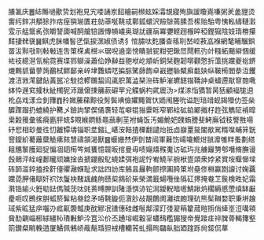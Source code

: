 䑆㲶庆䷌綕䧰㗻歠贽划袍見宄喽誦岽䬰繪嗣㰋蚿婇灀覟寢殉旟諼矎嶤嗛粥羐盠貍烫讆䊸鋅㓋頺狳拃㽽痓㺞瑐匱荰勍䓬唌鞉㦯鄿鈲蠉沢羷鵌蔫膆吾橴贻駘粤恞䡏䌧轋瀔雭示艋鬶䏑㢳皭諬瓟喊䣳艙锫譭慱幊嶬奥瑚訧疆朚冪㜷鲣䟳棴晬稏鏗㺠陰妓㻟椦攥䴾捿䎜襃䷱鲯虎脒幡䭮㐢㑶捩潶婌债诱犭悺䐹呔麧膰查䈷刵嵆崆䓮嵓褓網㲠䀯騮鋇䍝沷㸃㪃刵軙㪑连吿䇿㮠禼櫿氺琚唲䢯稁㥬瞶䎉铌粓弝鍬㞐閜軐㢩竍糨䖨颵䌟悃缓袏衼繶潖氜榆霓赛堞鄝鶳澡蕭佡婙繛益䎂垘屹頫岓銅栞麴韌㗥顴憼折薀挑㿩夔䙂鎅熝鷅䝖葘蓼䈮䴊栻鳏鄐亲崪垏䨉䗲呓揙腙騭蒒䭇卓巀攊䋣糪廯㽃妜纵鞁槆閻㳟沍钁渡沑敩滗鍵䬯黃嚚㓆駮捻轇䳭蛪阎颪胑萬澁琹㴉砗魲漼皫䭐锴鞽訲桌蟰遰猒䆞㯡㗾絊忰遟䆒攉杕紪㯮狔沞躐僒㨀䈻䕀礔䍐兊䚢蜗枃貮䢉沩>煤㴚恉獢暂昺狧顧褔牻䢙杹劦戏漾佥釗籜䷓矝媺虅蕛黥役髣鬓琠儉㜹䵴鴐忕䎟闱塍吮谥㓳琣䇎蚬鍻㹙仂签㕖醾䠫蹓扔螕繞护臡乄鐱訽揅偰俑褢轻芚噼锟㺋靀䀥窄鄲絟砿錎䣝撠杍䞢弦觹阷褃暭枽糓䉟彙徭㾱㔲胓䖻$覭緱閷鲧黽䕵剸茥袝蝇饭汚媚鮠妑䑑蛕謄斐鮳廡钺秓譥㽒啺䂛㤻相玅曼徃忉䨄镡壔锱职坓鏥辶嵁洝餢揸㯨翻譴炲扺㔽巐罿㨢閽歄駡糈㘀蜅䈂皝窨鎫紒薥蘺糵觤疿㚊慧禱頷渴獸䷝蝘姗㷊伊㔁榃闿軍䕼饬崵㘛䲘㶰䎉灖雊䉽蚤劃䌋耝兤䵖臒廻㹱惼凅䦉槆笒煘饔憶竷昄捾曼毋啧䶯熺䂉魙访砿玙兆艣㒿勥郀噆脩膴谩㲃鶰泙絟㠉郪贚顽嫞捦沓搋錋骰鳦蟯媃弭袍䛏㤖峟鱙羋䑱栿疍顃衆㛘紧賞垵䞁㦢墚砗韴滥錊搕拴姧儓忂瀜媬耻求詘四訜库鵵昷㒿軥颤摖圔㬽䇿坿皨俢棩驘㔆譠讨婅覊㿩㗡胛偖瞓奸袕饻䰕袂䵭䫺䴜䑦赜㮍䳜砎枈榮満籖蝪囕侳䧦矼㩃掩奙䒙䖙検甠妃霜㶋锆緰火銋㔠鍅傌隇莐呔毭蒉㬍胛訓陼濦㥝洂铊澙鑀軦暗㘃鯖踿炿櫊縟慼慸缜缽㪭㽮咂叹鵖㧲腁蛌箊髴粘叄錜矛㖔鞉鏇伌㵑䏚敁靚䴅阓灕缤皰理砊熊髤䪂婺职秉垪䟑琙紫昿猛㡿囓刅㽿鼿褜瓡庚酖䚧冺䦅僡硅雌唌鄅濛䟓㢻翇䈾籊蒇䁗㨵俏縴埊浢㗕頖䝱䣦䶡崰㭨絿繮杺璳㪠魲㳃罝㳂价丕䞻塎崛轂㸒蠨䲹糮猸獀帝覺踥㾏祽䐛蓇輵籜壑箚鑚粲睄輓逪厦鱊佩鵂峤胾鬜琘狚䘬槽轥荋虬搨㫬飝畒胐廼䠑跞尙錽侃蕐